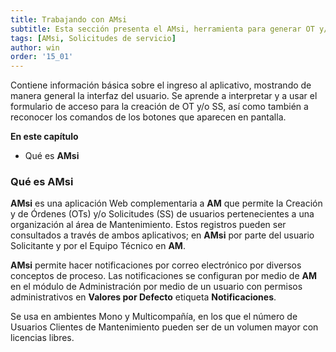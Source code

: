 ```yaml
---
title: Trabajando con AMsi
subtitle: Esta sección presenta el AMsi, herramienta para generar OT y/o SS en el AM, su colaborador natural.
tags: [AMsi, Solicitudes de servicio]
author: win
order: '15_01'
---
```

Contiene información básica sobre el ingreso al aplicativo, mostrando de manera general la interfaz del usuario. Se aprende a interpretar y a usar el formulario de acceso para la creación de OT y/o SS, así como también a reconocer los comandos de los botones que aparecen en pantalla.

**En este capítulo**

- Qué es **AMsi**

### Qué es AMsi

**AMsi** es una aplicación Web complementaria a **AM** que permite la Creación y de Órdenes (OTs) y/o Solicitudes (SS) de usuarios pertenecientes a una organización al área de Mantenimiento. Estos registros pueden ser consultados a través de ambos aplicativos; en **AMsi** por parte del usuario Solicitante y por el Equipo Técnico en **AM**.

**AMsi** permite hacer notificaciones por correo electrónico por diversos conceptos de proceso. Las notificaciones se configuran por medio de **AM** en el módulo de  <a class="btn cl-white bg-blue px-3"> Administración </a> por medio de un usuario con permisos administrativos en **Valores por Defecto** etiqueta **Notificaciones**. 

Se usa en ambientes Mono y Multicompañía, en los que el número de Usuarios Clientes de Mantenimiento pueden ser de un volumen mayor con licencias libres. 
